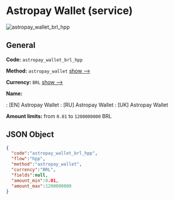 
# Astropay Wallet (service) 
![astropay_wallet_brl_hpp](https://static.openfintech.io/payment_methods/astropay_wallet_brl_hpp/logo.svg?w=400&c=v0.59.26#w200)  

## General 
 
**Code:** `astropay_wallet_brl_hpp` 
 
**Method:** `astropay_wallet` 
 [show -->](/payment-methods/astropay_wallet/) 
 
**Currency:** `BRL` [show -->](/currencies/BRL/) 
 
**Name:** 
 
:	[EN] Astropay Wallet 
:	[RU] Astropay Wallet 
:	[UK] Astropay Wallet 
 
**Amount limits:** from `0.01` to `1200000000` BRL 

## JSON Object 

```json
{
  "code":"astropay_wallet_brl_hpp",
  "flow":"hpp",
  "method":"astropay_wallet",
  "currency":"BRL",
  "fields":null,
  "amount_min":0.01,
  "amount_max":1200000000
}
```  

